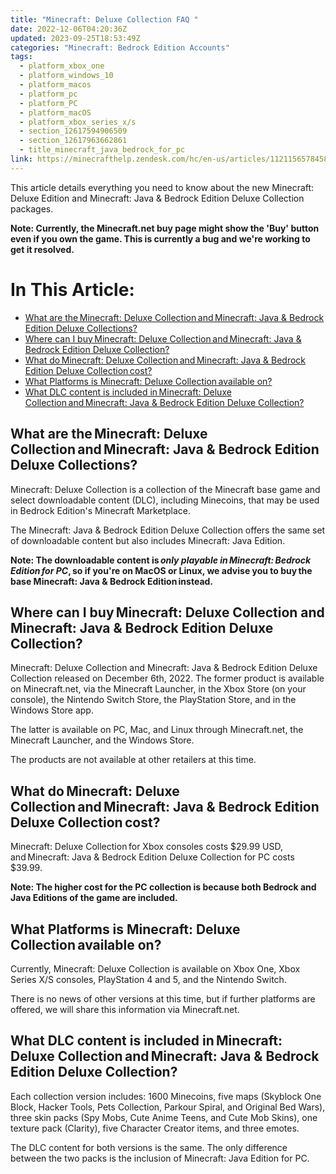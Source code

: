 ```yaml
---
title: "Minecraft: Deluxe Collection FAQ "
date: 2022-12-06T04:20:36Z
updated: 2023-09-25T18:53:49Z
categories: "Minecraft: Bedrock Edition Accounts"
tags:
  - platform_xbox_one
  - platform_windows_10
  - platform_macos
  - platform_pc
  - platform_PC
  - platform_macOS
  - platform_xbox_series_x/s
  - section_12617594906509
  - section_12617963662861
  - title_minecraft_java_bedrock_for_pc
link: https://minecrafthelp.zendesk.com/hc/en-us/articles/11211565784589-Minecraft-Deluxe-Collection-FAQ-
---
```


This article details everything you need to know about the new Minecraft: Deluxe Edition and Minecraft: Java & Bedrock Edition Deluxe Collection packages. 

**Note: Currently, the Minecraft.net buy page might show the \'Buy\' button even if you own the game. This is currently a bug and we\'re working to get it resolved.**

# In This Article:

-   [What are the Minecraft: Deluxe Collection and Minecraft: Java & Bedrock Edition Deluxe Collections?](https://minecrafthelp.zendesk.com/hc/en-us/articles/11211565784589-Minecraft-Deluxe-Collection-FAQ-#h_01GKJTSHZ5C8B4GDX9GYP2E30V)
-   [Where can I buy Minecraft: Deluxe Collection and Minecraft: Java & Bedrock Edition Deluxe Collection?](https://minecrafthelp.zendesk.com/hc/en-us/articles/11211565784589-Minecraft-Deluxe-Collection-FAQ-#h_01GKJTSPZ4XAZKNS3N3FR9NG4V)
-   [What do Minecraft: Deluxe Collection and Minecraft: Java & Bedrock Edition Deluxe Collection cost?](https://minecrafthelp.zendesk.com/hc/en-us/articles/11211565784589-Minecraft-Deluxe-Collection-FAQ-#h_01GKJTSWKFC4EVNHRXFZF1HHV2)
-   [What Platforms is Minecraft: Deluxe Collection available on?](https://minecrafthelp.zendesk.com/hc/en-us/articles/11211565784589-Minecraft-Deluxe-Collection-FAQ-#h_01GKJTT3ETDAKF649H9AA4SGE3)
-   [What DLC content is included in Minecraft: Deluxe Collection and Minecraft: Java & Bedrock Edition Deluxe Collection?](https://minecrafthelp.zendesk.com/hc/en-us/articles/11211565784589-Minecraft-Deluxe-Collection-FAQ-#h_01GKJTT9TSYSQHC05B1QE9E6GH)

## What are the Minecraft: Deluxe Collection and Minecraft: Java & Bedrock Edition Deluxe Collections?

Minecraft: Deluxe Collection is a collection of the Minecraft base game and select downloadable content (DLC), including Minecoins, that may be used in Bedrock Edition's Minecraft Marketplace.

The Minecraft: Java & Bedrock Edition Deluxe Collection offers the same set of downloadable content but also includes Minecraft: Java Edition.

**Note: The downloadable content is *only playable in Minecraft: Bedrock Edition for PC*, so if you're on MacOS or Linux, we advise you to buy the base Minecraft: Java & Bedrock Edition instead.**

## Where can I buy Minecraft: Deluxe Collection and Minecraft: Java & Bedrock Edition Deluxe Collection?

Minecraft: Deluxe Collection and Minecraft: Java & Bedrock Edition Deluxe Collection released on December 6th, 2022. The former product is available on Minecraft.net, via the Minecraft Launcher, in the Xbox Store (on your console), the Nintendo Switch Store, the PlayStation Store, and in the Windows Store app.

The latter is available on PC, Mac, and Linux through Minecraft.net, the Minecraft Launcher, and the Windows Store.

The products are not available at other retailers at this time.

## What do Minecraft: Deluxe Collection and Minecraft: Java & Bedrock Edition Deluxe Collection cost?

Minecraft: Deluxe Collection for Xbox consoles costs \$29.99 USD, and Minecraft: Java & Bedrock Edition Deluxe Collection for PC costs \$39.99.

**Note: The higher cost for the PC collection is because both Bedrock and Java Editions of the game are included.**

## What Platforms is Minecraft: Deluxe Collection available on?

Currently, Minecraft: Deluxe Collection is available on Xbox One, Xbox Series X/S consoles, PlayStation 4 and 5, and the Nintendo Switch.

There is no news of other versions at this time, but if further platforms are offered, we will share this information via Minecraft.net.

## What DLC content is included in Minecraft: Deluxe Collection and Minecraft: Java & Bedrock Edition Deluxe Collection?

Each collection version includes: 1600 Minecoins, five maps (Skyblock One Block, Hacker Tools, Pets Collection, Parkour Spiral, and Original Bed Wars), three skin packs (Spy Mobs, Cute Anime Teens, and Cute Mob Skins), one texture pack (Clarity), five Character Creator items, and three emotes. 

The DLC content for both versions is the same. The only difference between the two packs is the inclusion of Minecraft: Java Edition for PC.
